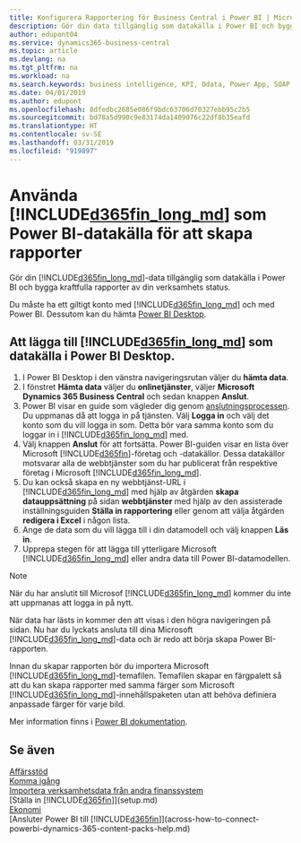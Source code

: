 ```yaml
---
title: Konfigurera Rapportering för Business Central i Power BI | Microsoft Docs
description: Gör din data tillgänglig som datakälla i Power BI och bygga kraftfulla rapporter av din verksamhets status.
author: edupont04
ms.service: dynamics365-business-central
ms.topic: article
ms.devlang: na
ms.tgt_pltfrm: na
ms.workload: na
ms.search.keywords: business intelligence, KPI, Odata, Power App, SOAP, analysis
ms.date: 04/01/2019
ms.author: edupont
ms.openlocfilehash: 8dfedbc2685e086f9bdc63706d70327ebb95c2b5
ms.sourcegitcommit: bd78a5d990c9e83174da1409076c22df8b35eafd
ms.translationtype: HT
ms.contentlocale: sv-SE
ms.lasthandoff: 03/31/2019
ms.locfileid: "919897"
---
```

# <a name="using-included365finlongmdincludesd365finlongmdmd-as-power-bi-data-source-for-building-reports"></a>Använda [!INCLUDE[d365fin_long_md](includes/d365fin_long_md.md)] som Power BI-datakälla för att skapa rapporter
Gör din [!INCLUDE[d365fin_long_md](includes/d365fin_long_md.md)]-data tillgänglig som datakälla i Power BI och bygga kraftfulla rapporter av din verksamhets status.  

Du måste ha ett giltigt konto med [!INCLUDE[d365fin_long_md](includes/d365fin_long_md.md)] och med Power BI. Dessutom kan du hämta [Power BI Desktop](https://powerbi.microsoft.com/en-us/desktop/).  

## <a name="to-add-included365finlongmdincludesd365finlongmdmd-as-a-data-source-in-power-bi-desktop"></a>Att lägga till [!INCLUDE[d365fin_long_md](includes/d365fin_long_md.md)] som datakälla i Power BI Desktop.
1. I Power BI Desktop i den vänstra navigeringsrutan väljer du **hämta data**.
2. I fönstret **Hämta data** väljer du **onlinetjänster**, väljer **Microsoft Dynamics 365 Business Central** och sedan knappen **Anslut**.
3. Power BI visar en guide som vägleder dig genom [anslutningsprocessen](across-how-to-connect-powerbi-dynamics-365-content-packs-help.md). Du uppmanas då att logga in på tjänsten. Välj **Logga in** och välj det konto som du vill logga in som. Detta bör vara samma konto som du loggar in i [!INCLUDE[d365fin_long_md](includes/d365fin_long_md.md)] med.
4. Välj knappen **Anslut** för att fortsätta. Power BI-guiden visar en lista över Microsoft [!INCLUDE[d365fin](includes/d365fin_md.md)]-företag och -datakällor. Dessa datakällor motsvarar alla de webbtjänster som du har publicerat från respektive företag i Microsoft [!INCLUDE[d365fin_long_md](includes/d365fin_long_md.md)].
5. Du kan också skapa en ny webbtjänst-URL i [!INCLUDE[d365fin_long_md](includes/d365fin_long_md.md)] med hjälp av åtgärden **skapa datauppsättning** på sidan **webbtjänster** med hjälp av den assisterade inställningsguiden **Ställa in rapportering**  eller genom att välja åtgärden **redigera i Excel** i någon lista.
6. Ange de data som du vill lägga till i din datamodell och välj knappen **Läs in**.
7. Upprepa stegen för att lägga till ytterligare Microsoft [!INCLUDE[d365fin_long_md](includes/d365fin_long_md.md)] eller andra data till Power BI-datamodellen.

> [!NOTE]  
> När du har anslutit till Microsof [!INCLUDE[d365fin_long_md](includes/d365fin_long_md.md)] kommer du inte att uppmanas att logga in på nytt.

När data har lästs in kommer den att visas i den högra navigeringen på sidan. Nu har du lyckats ansluta till dina Microsoft [!INCLUDE[d365fin_long_md](includes/d365fin_long_md.md)]-data och är redo att börja skapa Power BI-rapporten. 

Innan du skapar rapporten bör du importera Microsoft [!INCLUDE[d365fin_long_md](includes/d365fin_long_md.md)]-temafilen.  Temafilen skapar en färgpalett så att du kan skapa rapporter med samma färger som Microsoft [!INCLUDE[d365fin_long_md](includes/d365fin_long_md.md)]-innehållspaketen utan att behöva definiera anpassade färger för varje bild.

Mer information finns i [Power BI dokumentation](https://powerbi.microsoft.com/documentation/powerbi-landing-page/).

## <a name="see-also"></a>Se även
[Affärsstöd](bi.md)  
[Komma igång](product-get-started.md)  
[Importera verksamhetsdata från andra finanssystem](across-import-data-configuration-packages.md)  
[Ställa in [!INCLUDE[d365fin](includes/d365fin_md.md)]](setup.md)   
[Ekonomi](finance.md)  
[Ansluter Power BI till [!INCLUDE[d365fin](includes/d365fin_md.md)]](across-how-to-connect-powerbi-dynamics-365-content-packs-help.md)  
